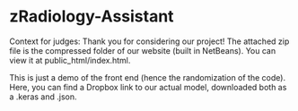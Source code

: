 # zRadiology-Assistant
Context for judges:
Thank you for considering our project! The attached zip file is the compressed folder of our website (built in NetBeans). You can view it at public_html/index.html.

This is just a demo of the front end (hence the randomization of the code). Here, you can find a Dropbox link to our actual model, downloaded both as a .keras and .json.
